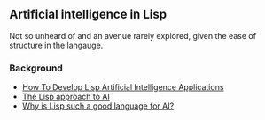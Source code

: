 ## Artificial intelligence in Lisp

Not so unheard of and an avenue rarely explored, given the ease of structure in the langauge.

### Background

* [How To Develop Lisp Artificial Intelligence Applications](https://marketsplash.com/tutorials/lisp/lisp-artificial-intelligence/)
* [The Lisp approach to AI](https://medium.com/ai-society/the-lisp-approach-to-ai-part-1-a48c7385a913)
* [Why is Lisp such a good language for AI?](https://ai.stackexchange.com/questions/2236/why-is-lisp-such-a-good-language-for-ai)